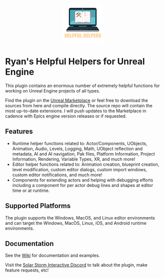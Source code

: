 <p align="center">
  <img src="/Resources/Icon128.png">
</p>

# Ryan's Helpful Helpers for Unreal Engine
This plugin contains an enormous number of extremely helpful functions for working on Unreal Engine projects of all types.

Find the plugin on the [Unreal Marketplace](https://www.unrealengine.com/marketplace/en-US/product/ryan-s-helpful-helpers) or feel free to download the sources from here and compile directly. The source repo will contain the most up-to-date extensions. I will push updates to the Marketplace in cadence with Epics engine version releases or if requested.

## Features
- Runtime helper functions related to: Actor/Components, UObjects, Animation, Audio, Levels, Logging, Math, UObject reflection and metadata, AI and AI navigation, Pak files, Platform Information, Project Information, Rendering, Variable Types, XR, and much more!
- Editor helper functions related to: Animation creation, blueprint creation, level modification, custom editor dialogs, custom import windows, custom editor notifications, and much more!
- Components for extending actors and helping with debugging efforts including a component for per actor debug lines and shapes at editor time or at runtime.

## Supported Platforms
The plugin supports the Windows, MacOS, and Linux editor environments and can target the Windows, MacOS, Linux, iOS, and Android runtime environments.

## Documentation
See the [Wiki](https://github.com/rfsheffer/RyansUE4Helpers/wiki) for documentation and examples.

Visit the [Solar Storm Interactive Discord](https://discord.com/invite/zBXM6VC4r8) to talk about the plugin, make feature requests, etc!
